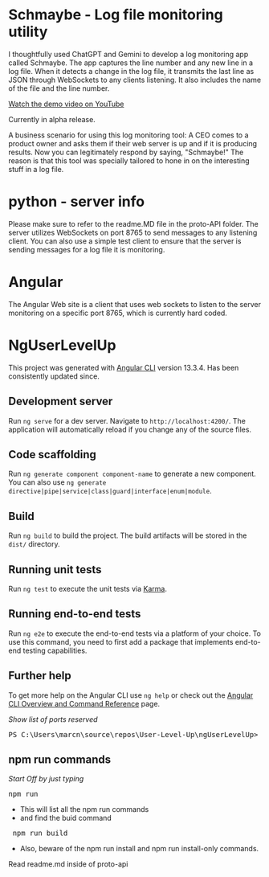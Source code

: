 # Schmaybe - Log file monitoring utility
I thoughtfully used ChatGPT and Gemini to develop a log monitoring app called Schmaybe. The app captures the line number and any new line in a log file. When it detects a change in the log file, it transmits the last line as JSON through WebSockets to any clients listening. It also includes the name of the file and the line number.  

[Watch the demo video on YouTube](https://www.youtube.com/watch?v=3JaMzK0okIM)

Currently in alpha release.

A business scenario for using this log monitoring tool: A CEO comes to a product owner and asks them if their web server is up and if it is producing results.  Now you can legitimately respond by saying, "Schmaybe!"  The reason is that this tool was specially tailored to hone in on the interesting stuff in a log file.

# python - server info

Please make sure to refer to the readme.MD file in the proto-API folder. The server utilizes WebSockets on port 8765 to send messages to any listening client. You can also use a simple test client to ensure that the server is sending messages for a log file it is monitoring.

# Angular

The Angular Web site is a client that uses web sockets to listen to the server monitoring on a specific port 8765, which is currently hard coded.

# NgUserLevelUp

This project was generated with [Angular CLI](https://github.com/angular/angular-cli) version 13.3.4.   Has been consistently updated since.

## Development server

Run `ng serve` for a dev server. Navigate to `http://localhost:4200/`. The application will automatically reload if you change any of the source files.

## Code scaffolding

Run `ng generate component component-name` to generate a new component. You can also use `ng generate directive|pipe|service|class|guard|interface|enum|module`.

## Build

Run `ng build` to build the project. The build artifacts will be stored in the `dist/` directory.

## Running unit tests

Run `ng test` to execute the unit tests via [Karma](https://karma-runner.github.io).

## Running end-to-end tests

Run `ng e2e` to execute the end-to-end tests via a platform of your choice. To use this command, you need to first add a package that implements end-to-end testing capabilities.

## Further help

To get more help on the Angular CLI use `ng help` or check out the [Angular CLI Overview and Command Reference](https://angular.io/cli) page.

*Show list of ports reserved*

<pre>PS C:\Users\marcn\source\repos\User-Level-Up\ngUserLevelUp> netsh interface ipv4 show excludedportrange protocol=tcp</pre>

## npm run commands

*Start Off by just typing*

<pre>npm run</pre>

* This will list all the npm run commands
* and find the buid command

<pre> npm run build</pre>

* Also, beware of the npm run install and npm run install-only commands.

  
 Read readme.md inside of proto-api


